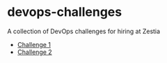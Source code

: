 # devops-challenges
A collection of DevOps challenges for hiring at Zestia

* [Challenge 1](challenge_1/README.md)
* [Challenge 2](challenge_2/README.md)
